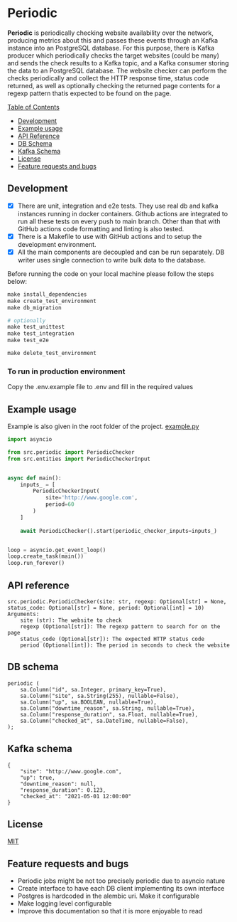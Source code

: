 # Periodic

**Periodic** is periodically checking website availability over the network, producing metrics about this and passes these events through an
Kafka instance into an PostgreSQL database. For this purpose, there is Kafka producer which periodically checks the target websites
(could be many) and sends the check results to a Kafka topic, and a Kafka consumer storing the data to an PostgreSQL database. 
The website checker can perform the checks periodically and collect the HTTP  response time, status code returned, as well as 
optionally checking the returned page contents for a regexp pattern thatis expected to be found on the page.

[Table of Contents](#table-of-contents)
 - [Development](#development)
 - [Example usage](#example-usage)
 - [API Reference](#api-reference)
 - [DB Schema](#db-schema)
 - [Kafka Schema](#kafka-schema)
 - [License](#license)
 - [Feature requests and bugs](#feature-requests-and-bugs)


<a name="quickstart"></a>
## Development
- [x] There are unit, integration and e2e tests. They use real db and kafka instances running in docker containers. Github actions are integrated to run all these tests on every push to main branch. Other than that with GitHub actions code formatting and linting is also tested. 
- [x] There is a Makefile to use with GitHub actions and to setup the development environment.
- [x] All the main components are decoupled and can be run separately. DB writer uses single connection to write bulk data to the database.

Before running the code on your local machine please follow the steps below:
```python
make install_dependencies
make create_test_environment
make db_migration

# optionally
make test_unittest
make test_integration
make test_e2e

make delete_test_environment
```

### To run in production environment
Copy the .env.example file to .env and fill in the required values

<a name="example-usage"></a>
## Example usage
Example is also given in the root folder of the project. [example.py](example.py)

```python
import asyncio

from src.periodic import PeriodicChecker
from src.entities import PeriodicCheckerInput


async def main():
    inputs_ = [
        PeriodicCheckerInput(
            site='http://www.google.com',
            period=60
        )
    ]
    
    await PeriodicChecker().start(periodic_checker_inputs=inputs_)


loop = asyncio.get_event_loop()
loop.create_task(main())
loop.run_forever()
```

<a name="api-reference"></a>
## API reference
```text
src.periodic.PeriodicChecker(site: str, regexp: Optional[str] = None, status_code: Optional[str] = None, period: Optional[int] = 10)
Arguments:
    site (str): The website to check
    regexp (Optional[str]): The regexp pattern to search for on the page
    status_code (Optional[str]): The expected HTTP status code
    period (Optional[int]): The period in seconds to check the website
```

<a name="db-schema"></a>
## DB schema
```text
periodic (
    sa.Column("id", sa.Integer, primary_key=True),
    sa.Column("site", sa.String(255), nullable=False),
    sa.Column("up", sa.BOOLEAN, nullable=True),
    sa.Column("downtime_reason", sa.String, nullable=True),
    sa.Column("response_duration", sa.Float, nullable=True),
    sa.Column("checked_at", sa.DateTime, nullable=False),
);
```

<a name="kafka-schema"></a>
## Kafka schema
```text
{
    "site": "http://www.google.com",
    "up": true,
    "downtime_reason": null,
    "response_duration": 0.123,
    "checked_at": "2021-05-01 12:00:00"
}
```

## License
[MIT](https://choosealicense.com/licenses/mit/)


<a name="feature-requests-and-bugs"></a>
## Feature requests and bugs
- Periodic jobs might be not too precisely periodic due to asyncio nature
- Create interface to have each DB client implementing its own interface
- Postgres is hardcoded in the alembic uri. Make it configurable
- Make logging level configurable
- Improve this documentation so that it is more enjoyable to read
